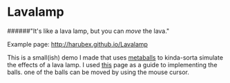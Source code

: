 Lavalamp
========

######"It's like a lava lamp, but you can _move_ the lava."

Example page: http://harubex.github.io/Lavalamp

This is a small(ish) demo I made that uses [metaballs](http://en.wikipedia.org/wiki/Metaballs) to kinda-sorta simulate the effects of a lava lamp. I used [this](http://www.geisswerks.com/ryan/BLOBS/blobs.html) page as a guide to implementing the balls. one of the balls can be moved by using the mouse cursor.
